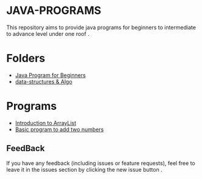 # JAVA-PROGRAMS
This repository aims  to provide java  programs for beginners to intermediate to advance level under one roof  . 

# Folders 

- [Java  Program for Beginners](/Basic-Java)
- [ data-structures & Algo ](/DSA-JAVA)

# Programs

- [Introduction to ArrayList ](/DSA-JAVA-Concepts/arraylist.md)
- [Basic program to add  two numbers ](/Basic-Java/add-two-number.md)
## FeedBack

If you have any feedback (including issues or feature requests), feel free to leave it in the issues section by clicking the new issue button . 
